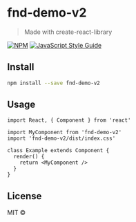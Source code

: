 # fnd-demo-v2

> Made with create-react-library

[![NPM](https://img.shields.io/npm/v/fnd-demo-v2.svg)](https://www.npmjs.com/package/fnd-demo-v2) [![JavaScript Style Guide](https://img.shields.io/badge/code_style-standard-brightgreen.svg)](https://standardjs.com)

## Install

```bash
npm install --save fnd-demo-v2
```

## Usage

```tsx
import React, { Component } from 'react'

import MyComponent from 'fnd-demo-v2'
import 'fnd-demo-v2/dist/index.css'

class Example extends Component {
  render() {
    return <MyComponent />
  }
}
```

## License

MIT © [](https://github.com/)
